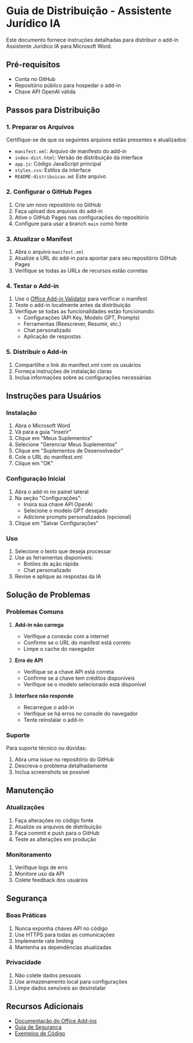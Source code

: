 # Guia de Distribuição - Assistente Jurídico IA

Este documento fornece instruções detalhadas para distribuir o add-in Assistente Jurídico IA para Microsoft Word.

## Pré-requisitos

- Conta no GitHub
- Repositório público para hospedar o add-in
- Chave API OpenAI válida

## Passos para Distribuição

### 1. Preparar os Arquivos

Certifique-se de que os seguintes arquivos estão presentes e atualizados:

- `manifest.xml`: Arquivo de manifesto do add-in
- `index-dist.html`: Versão de distribuição da interface
- `app.js`: Código JavaScript principal
- `styles.css`: Estilos da interface
- `README-distribuicao.md`: Este arquivo

### 2. Configurar o GitHub Pages

1. Crie um novo repositório no GitHub
2. Faça upload dos arquivos do add-in
3. Ative o GitHub Pages nas configurações do repositório
4. Configure para usar a branch `main` como fonte

### 3. Atualizar o Manifest

1. Abra o arquivo `manifest.xml`
2. Atualize a URL do add-in para apontar para seu repositório GitHub Pages
3. Verifique se todas as URLs de recursos estão corretas

### 4. Testar o Add-in

1. Use o [Office Add-in Validator](https://validator.officeaddin.com/) para verificar o manifest
2. Teste o add-in localmente antes da distribuição
3. Verifique se todas as funcionalidades estão funcionando:
   - Configurações (API Key, Modelo GPT, Prompts)
   - Ferramentas (Reescrever, Resumir, etc.)
   - Chat personalizado
   - Aplicação de respostas

### 5. Distribuir o Add-in

1. Compartilhe o link do manifest.xml com os usuários
2. Forneça instruções de instalação claras
3. Inclua informações sobre as configurações necessárias

## Instruções para Usuários

### Instalação

1. Abra o Microsoft Word
2. Vá para a guia "Inserir"
3. Clique em "Meus Suplementos"
4. Selecione "Gerenciar Meus Suplementos"
5. Clique em "Suplementos de Desenvolvedor"
6. Cole o URL do manifest.xml
7. Clique em "OK"

### Configuração Inicial

1. Abra o add-in no painel lateral
2. Na seção "Configurações":
   - Insira sua chave API OpenAI
   - Selecione o modelo GPT desejado
   - Adicione prompts personalizados (opcional)
3. Clique em "Salvar Configurações"

### Uso

1. Selecione o texto que deseja processar
2. Use as ferramentas disponíveis:
   - Botões de ação rápida
   - Chat personalizado
3. Revise e aplique as respostas da IA

## Solução de Problemas

### Problemas Comuns

1. **Add-in não carrega**
   - Verifique a conexão com a internet
   - Confirme se o URL do manifest está correto
   - Limpe o cache do navegador

2. **Erro de API**
   - Verifique se a chave API está correta
   - Confirme se a chave tem créditos disponíveis
   - Verifique se o modelo selecionado está disponível

3. **Interface não responde**
   - Recarregue o add-in
   - Verifique se há erros no console do navegador
   - Tente reinstalar o add-in

### Suporte

Para suporte técnico ou dúvidas:
1. Abra uma issue no repositório do GitHub
2. Descreva o problema detalhadamente
3. Inclua screenshots se possível

## Manutenção

### Atualizações

1. Faça alterações no código fonte
2. Atualize os arquivos de distribuição
3. Faça commit e push para o GitHub
4. Teste as alterações em produção

### Monitoramento

1. Verifique logs de erro
2. Monitore uso da API
3. Colete feedback dos usuários

## Segurança

### Boas Práticas

1. Nunca exponha chaves API no código
2. Use HTTPS para todas as comunicações
3. Implemente rate limiting
4. Mantenha as dependências atualizadas

### Privacidade

1. Não colete dados pessoais
2. Use armazenamento local para configurações
3. Limpe dados sensíveis ao desinstalar

## Recursos Adicionais

- [Documentação do Office Add-ins](https://docs.microsoft.com/en-us/office/dev/add-ins/)
- [Guia de Segurança](https://docs.microsoft.com/en-us/office/dev/add-ins/concepts/security)
- [Exemplos de Código](https://github.com/OfficeDev/Office-Add-in-samples) 